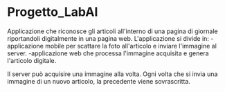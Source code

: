 # Progetto_LabAI
Applicazione che riconosce gli articoli all'interno di una pagina di giornale riportandoli digitalmente in una pagina web.
L'applicazione si divide in:
-applicazione mobile per scattare la foto all'articolo e inviare l'immagine al server.
-applicazione web che processa l'immagine acquisita e genera l'articolo digitale.

Il server può acquisire una immagine alla volta. Ogni volta che si invia una immagine di un nuovo articolo, la precedente viene sovrascritta. 
